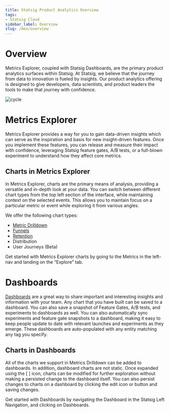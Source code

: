 ```yaml
---
title: Statsig Product Analytics Overview
tags:
- Statsig Cloud 
sidebar_label: Overview
slug: /mex/overview
---
```


# Overview

Metrics Explorer, coupled with Statsig Dashboards, are the primary product analytics surfaces within Statsig. At Statsig, we believe that the journey from data to innovation is fueled by insights. Our product analytics offering is designed to give developers, data scientists, and product leaders the tools to make that journey with confidence. 

![cycle](https://github.com/statsig-io/docs/assets/3464964/0ee7ab99-747a-4940-a78c-4b8cc29bc7fc)

# Metrics Explorer

Metrics Explorer provides a way for you to gain data-driven insights which can serve as the inspiration and basis for new insight-driven features. Once you implement these features, you can release and measure their impact with confidence, leveraging Statsig feature gates, A/B tests, or a full-blown experiment to understand how they affect core metrics.

## Charts in Metrics Explorer

In Metrics Explorer, charts are the primary means of analysis, providing a versatile and in-depth look at your data. You can switch between different chart types from the top left section of the interface, while maintaining context on the selected events. This allows you to maintain focus on a particular metric or event while exploring it from various angles.

We offer the following chart types: 

- [Metric Drilldown](/mex/drilldown)
- [Funnels](/mex/funnels)
- [Retention](/mex/retention)
- Distribution
- User Journeys (Beta)

Get started with Metrics Explorer charts by going to the Metrics in the left-nav and landing on the “Explore” tab. 

# Dashboards

[Dashboards](/mex/dashboards) are a great way to share important and interesting insights and information with your team. Any chart that you have built can be saved to a dashboard. You can also save a snapshot of Feature Gates, A/B tests, and experiments to dashboards as well. You can also automatically sync experiments and feature gate snapshots to a dashboard, making it easy to keep people update to date with relevant launches and experiments as they emerge. These dashboards are auto-populated with any entity matching any tag you specify.  

## Charts in Dashboards

All of the charts we support in Metrics Drilldown can be added to dashboards. In addition, dashboard charts are not static. Once expanded using the [ ] icon, charts can be modified for further exploration without making a persisted change to the dashboard itself. You can also persist changes to charts on a dashboard by clicking the edit icon or button and saving changes. 

Get started with Dashboards by navigating the Dashboard in the Statsig Left Navigation, and clicking on Dashboards.
